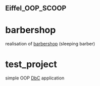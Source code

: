## Eiffel_OOP_SCOOP

# barbershop
realisation of [barbershop](https://www.eiffel.org/doc/solutions/Barbershop) (sleeping barber)

# test_project
simple OOP [DbC](https://ru.wikipedia.org/wiki/Контрактное_программирование) application
